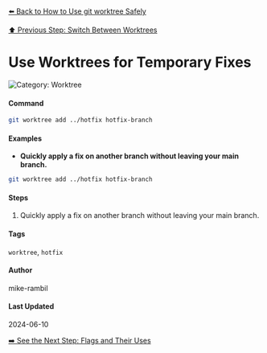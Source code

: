 [⬅️ Back to How to Use git worktree Safely](./how-to-use-git-worktree-safely.md)

[⬆️ Previous Step: Switch Between Worktrees](./switch-between-worktrees.md)

# Use Worktrees for Temporary Fixes


![Category: Worktree](https://img.shields.io/badge/Category-Worktree-blue)

#### Command
```sh
git worktree add ../hotfix hotfix-branch
```

#### Examples
- **Quickly apply a fix on another branch without leaving your main branch.**


```sh
git worktree add ../hotfix hotfix-branch
```


#### Steps
1. Quickly apply a fix on another branch without leaving your main branch.


#### Tags
`worktree`, `hotfix`

#### Author
mike-rambil

#### Last Updated
2024-06-10

[➡️ See the Next Step: Flags and Their Uses](./flags-and-their-uses.md)
